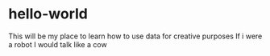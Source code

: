 # hello-world
This will be my place to learn how to use data for creative purposes
If i were a robot I would talk like a cow
